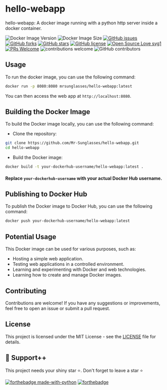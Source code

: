 # hello-webapp
hello-webapp: A docker image running with a python http server inside a docker container.

![Docker Image Version](https://img.shields.io/docker/v/mrsunglasses/hello-webapp)
![Docker Image Size](https://img.shields.io/docker/image-size/mrsunglasses/hello-webapp)
[![GitHub issues](https://img.shields.io/github/issues/Mr-Sunglasses/hello-webapp)](https://github.com/Mr-Sunglasses/hello-webapp/issues)
[![GitHub forks](https://img.shields.io/github/forks/Mr-Sunglasses/hello-webapp)](https://github.com/Mr-Sunglasses/hello-webapp/network)
[![GitHub stars](https://img.shields.io/github/stars/Mr-Sunglasses/hello-webapp)](https://github.com/Mr-Sunglasses/hello-webapp/stargazers)
[![GitHub license](https://img.shields.io/github/license/Mr-Sunglasses/hello-webapp)](https://github.com/Mr-Sunglasses/hello-webapp/blob/main/LICENSE)
[![Open Source Love svg1](https://badges.frapsoft.com/os/v1/open-source.svg?v=103)](https://github.com/Mr-Sunglasses/hello-webapp/) [![PRs Welcome](https://img.shields.io/badge/PRs-welcome-brightgreen.svg?style=flat-square)](http://makeapullrequest.com) ![contributions welcome](https://img.shields.io/static/v1.svg?label=Contributions&message=Welcome&color=0059b3&style=flat-square) ![GitHub contributors](https://img.shields.io/github/contributors-anon/Mr-Sunglasses/hello-webapp)

## Usage
To run the docker image, you can use the following command:
```bash
docker run -p 8080:8080 mrsunglasses/hello-webapp:latest
``` 

You can then access the web app at `http://localhost:8080`.

## Building the Docker Image
To build the Docker image locally, you can use the following command:

- Clone the repository:
```bash
git clone https://github.com/Mr-Sunglasses/hello-webapp.git
cd hello-webapp
```

- Build the Docker image:
```bash
docker build -t your-dockerhub-username/hello-webapp:latest .
```
#### Replace `your-dockerhub-username` with your actual Docker Hub username.

## Publishing to Docker Hub
To publish the Docker image to Docker Hub, you can use the following command:
```bash
docker push your-dockerhub-username/hello-webapp:latest
```

## Potential Usage
This Docker image can be used for various purposes, such as:
- Hosting a simple web application.
- Testing web applications in a controlled environment.
- Learning and experimenting with Docker and web technologies.
- Learning how to create and manage Docker images.

## Contributing
Contributions are welcome! If you have any suggestions or improvements, feel free to open an issue or submit a pull request.

## License
This project is licensed under the MIT License - see the [LICENSE](LICENSE) file for details.

## 🙏 Support++

This project needs your shiny star ⭐.
Don't forget to leave a star ⭐️

[![forthebadge made-with-python](http://ForTheBadge.com/images/badges/made-with-python.svg)](https://www.python.org/) [![forthebadge](https://forthebadge.com/images/badges/built-with-love.svg)](https://forthebadge.com)